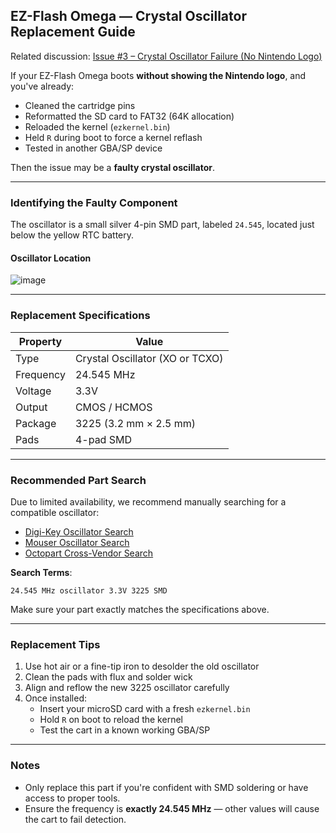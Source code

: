 ## EZ-Flash Omega — Crystal Oscillator Replacement Guide

Related discussion: [Issue #3 – Crystal Oscillator Failure (No Nintendo Logo)](https://github.com/ChimeraGaming/GBA-EZ-Flash-2025-Guide/issues/3)

If your EZ-Flash Omega boots **without showing the Nintendo logo**, and you've already:

- Cleaned the cartridge pins  
- Reformatted the SD card to FAT32 (64K allocation)  
- Reloaded the kernel (`ezkernel.bin`)  
- Held `R` during boot to force a kernel reflash  
- Tested in another GBA/SP device  

Then the issue may be a **faulty crystal oscillator**.

---

### Identifying the Faulty Component

The oscillator is a small silver 4-pin SMD part, labeled `24.545`, located just below the yellow RTC battery.

#### Oscillator Location  
![image](https://github.com/user-attachments/assets/6d72e5a4-8943-4c26-8fc9-d30adceea00a)

---

### Replacement Specifications

| Property   | Value                         |
|------------|-------------------------------|
| Type       | Crystal Oscillator (XO or TCXO) |
| Frequency  | 24.545 MHz                    |
| Voltage    | 3.3V                          |
| Output     | CMOS / HCMOS                  |
| Package    | 3225 (3.2 mm × 2.5 mm)        |
| Pads       | 4-pad SMD                     |

---

### Recommended Part Search

Due to limited availability, we recommend manually searching for a compatible oscillator:

- [Digi-Key Oscillator Search](https://www.digikey.com/en/products/filter/oscillators/151)
- [Mouser Oscillator Search](https://www.mouser.com/c/timing-devices/oscillators/)
- [Octopart Cross-Vendor Search](https://octopart.com/search?q=24.545%20mhz%20oscillator%203.3v%203225)

**Search Terms**:  
```
24.545 MHz oscillator 3.3V 3225 SMD
```

Make sure your part exactly matches the specifications above.

---

### Replacement Tips

1. Use hot air or a fine-tip iron to desolder the old oscillator  
2. Clean the pads with flux and solder wick  
3. Align and reflow the new 3225 oscillator carefully  
4. Once installed:
   - Insert your microSD card with a fresh `ezkernel.bin`
   - Hold `R` on boot to reload the kernel
   - Test the cart in a known working GBA/SP

---

### Notes

- Only replace this part if you're confident with SMD soldering or have access to proper tools.
- Ensure the frequency is **exactly 24.545 MHz** — other values will cause the cart to fail detection.
